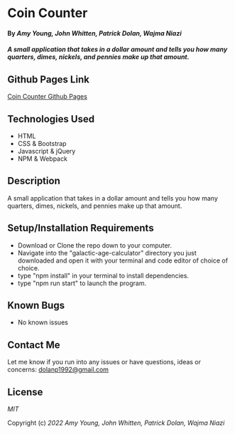 # Coin Counter

#### By _**Amy Young, John Whitten, Patrick Dolan, Wajma Niazi**_

#### _A small application that takes in a dollar amount and tells you how many quarters, dimes, nickels, and pennies make up that amount._

## Github Pages Link

[Coin Counter Github Pages](https://patrick-dolan.github.io/coin-counter/)

## Technologies Used

* HTML
* CSS & Bootstrap
* Javascript & jQuery
* NPM & Webpack

## Description

A small application that takes in a dollar amount and tells you how many quarters, dimes, nickels, and pennies make up that amount.

## Setup/Installation Requirements

* Download or Clone the repo down to your computer.
* Navigate into the "galactic-age-calculator" directory you just downloaded and open it with your terminal and code editor of choice of choice.
* type "npm install" in your terminal to install dependencies.
* type "npm run start" to launch the program.

## Known Bugs

* No known issues

## Contact Me

Let me know if you run into any issues or have questions, ideas or concerns:
dolanp1992@gmail.com

## License

_MIT_

Copyright (c) _2022_ _Amy Young, John Whitten, Patrick Dolan, Wajma Niazi_